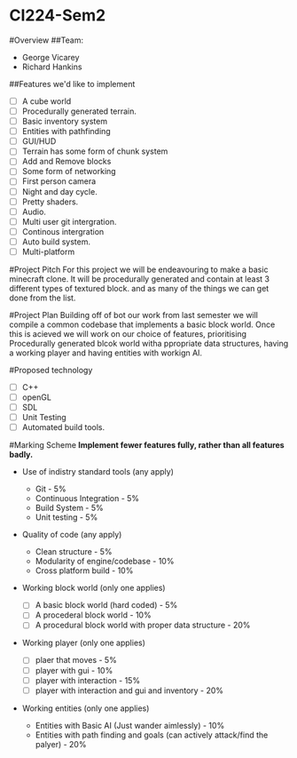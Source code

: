 # CI224-Sem2 

#Overview
##Team:
- George Vicarey
- Richard Hankins

##Features we'd like to implement

- [ ] A cube world
- [ ] Procedurally generated terrain.
- [ ] Basic inventory system
- [ ] Entities with pathfinding
- [ ] GUI/HUD
- [ ] Terrain has some form of chunk system
- [ ] Add and Remove blocks
- [ ] Some form of networking
- [ ] First person camera
- [ ] Night and day cycle.
- [ ] Pretty shaders.
- [ ] Audio.
- [ ] Multi user git intergration.
- [ ] Continous intergration
- [ ] Auto build system.
- [ ] Multi-platform

#Project Pitch
For this project we will be endeavouring to make a basic minecraft clone. It will be procedurally generated and contain at least 3 different types of textured block. and as many of the things we can get done from the list.

#Project Plan
Building off of bot our work from last semester we will compile a common codebase that implements a basic block world. Once this is acieved we will work on our choice of features, prioritising Procedurally generated blcok world witha ppropriate data structures, having a working player and having entities with workign AI.

#Proposed technology
- [ ] C++
- [ ] openGL
- [ ] SDL
- [ ] Unit Testing
- [ ] Automated build tools.

#Marking Scheme
**Implement fewer features fully, rather than all features badly.**

- Use of indistry standard tools (any apply)
  - Git - 5%
  - Continuous Integration - 5%
  - Build System - 5%
  - Unit testing - 5%

- Quality of code (any apply)
  - Clean structure - 5%
  - Modularity of engine/codebase - 10%
  - Cross platform build - 10%

- Working block world (only one applies)
  - [ ] A basic block world (hard coded) - 5%
  - [ ] A procederal block world  - 10%
  - [ ] A procedural block world with proper data structure - 20%

- Working player (only one applies)
  - [ ] plaer that moves - 5%
  - [ ] player with gui - 10%
  - [ ] player with interaction - 15%
  - [ ] player with interaction and gui and inventory - 20%

- Working entities (only one applies)
  - Entities with Basic AI (Just wander aimlessly) - 10%
  - Entities with path finding and goals (can actively attack/find the palyer) - 20%

